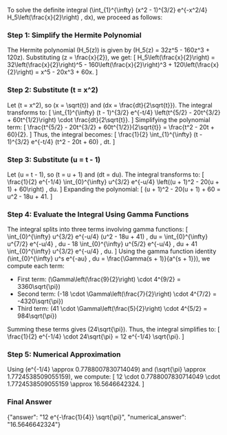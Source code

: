 

To solve the definite integral \(\int_{1}^{\infty} (x^2 - 1)^{3/2} e^{-x^2/4} H_5\left(\frac{x}{2}\right) \, dx\), we proceed as follows:

### Step 1: Simplify the Hermite Polynomial
The Hermite polynomial \(H_5(z)\) is given by \(H_5(z) = 32z^5 - 160z^3 + 120z\). Substituting \(z = \frac{x}{2}\), we get:
\[
H_5\left(\frac{x}{2}\right) = 32\left(\frac{x}{2}\right)^5 - 160\left(\frac{x}{2}\right)^3 + 120\left(\frac{x}{2}\right) = x^5 - 20x^3 + 60x.
\]

### Step 2: Substitute \(t = x^2\)
Let \(t = x^2\), so \(x = \sqrt{t}\) and \(dx = \frac{dt}{2\sqrt{t}}\). The integral transforms to:
\[
\int_{1}^{\infty} (t - 1)^{3/2} e^{-t/4} \left(t^{5/2} - 20t^{3/2} + 60t^{1/2}\right) \cdot \frac{dt}{2\sqrt{t}}.
\]
Simplifying the polynomial term:
\[
\frac{t^{5/2} - 20t^{3/2} + 60t^{1/2}}{2\sqrt{t}} = \frac{t^2 - 20t + 60}{2}.
\]
Thus, the integral becomes:
\[
\frac{1}{2} \int_{1}^{\infty} (t - 1)^{3/2} e^{-t/4} (t^2 - 20t + 60) \, dt.
\]

### Step 3: Substitute \(u = t - 1\)
Let \(u = t - 1\), so \(t = u + 1\) and \(dt = du\). The integral transforms to:
\[
\frac{1}{2} e^{-1/4} \int_{0}^{\infty} u^{3/2} e^{-u/4} \left((u + 1)^2 - 20(u + 1) + 60\right) \, du.
\]
Expanding the polynomial:
\[
(u + 1)^2 - 20(u + 1) + 60 = u^2 - 18u + 41.
\]

### Step 4: Evaluate the Integral Using Gamma Functions
The integral splits into three terms involving gamma functions:
\[
\int_{0}^{\infty} u^{3/2} e^{-u/4} (u^2 - 18u + 41) \, du = \int_{0}^{\infty} u^{7/2} e^{-u/4} \, du - 18 \int_{0}^{\infty} u^{5/2} e^{-u/4} \, du + 41 \int_{0}^{\infty} u^{3/2} e^{-u/4} \, du.
\]
Using the gamma function identity \(\int_{0}^{\infty} u^s e^{-au} \, du = \frac{\Gamma(s + 1)}{a^{s + 1}}\), we compute each term:
- First term: \(\Gamma\left(\frac{9}{2}\right) \cdot 4^{9/2} = 3360\sqrt{\pi}\)
- Second term: \(-18 \cdot \Gamma\left(\frac{7}{2}\right) \cdot 4^{7/2} = -4320\sqrt{\pi}\)
- Third term: \(41 \cdot \Gamma\left(\frac{5}{2}\right) \cdot 4^{5/2} = 984\sqrt{\pi}\)

Summing these terms gives \(24\sqrt{\pi}\). Thus, the integral simplifies to:
\[
\frac{1}{2} e^{-1/4} \cdot 24\sqrt{\pi} = 12 e^{-1/4} \sqrt{\pi}.
\]

### Step 5: Numerical Approximation
Using \(e^{-1/4} \approx 0.7788007830714049\) and \(\sqrt{\pi} \approx 1.7724538509055159\), we compute:
\[
12 \cdot 0.7788007830714049 \cdot 1.7724538509055159 \approx 16.5646642324.
\]

### Final Answer
{"answer": "12 e^{-\\frac{1}{4}} \\sqrt{\\pi}", "numerical_answer": "16.5646642324"}